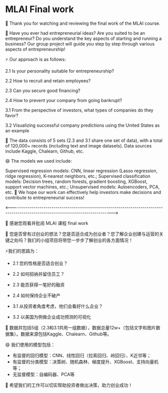 # MLAI Final work

👋 Thank you for watching and reviewing the final work of the MLAI course.

👀 Have you ever had entrepreneurial ideas? Are you suited to be an entrepreneur? Do you understand the key aspects of starting and running a business? Our group project will guide you step by step through various aspects of entrepreneurship!

⚡ Our approach is as follows:

2.1 Is your personality suitable for entrepreneurship?

2.2 How to recruit and retain employees?

2.3 Can you secure good financing?

2.4 How to prevent your company from going bankrupt?

3.1 From the perspective of investors, what types of companies do they favor?

3.2 Visualizing successful company predictions using the United States as an example

🌱 The data consists of 5 sets (2.3 and 3.1 share one set of data), with a total of 120,000+ records (including text and image datasets). Data sources include Kaggle, Chalearn, Github, etc.

😄 The models we used include:

Supervised regression models: CNN, linear regression (Lasso regression, ridge regression), K-nearest neighbors, etc.;
Supervised classification models: Decision trees, random forests, gradient boosting, XGBoost, support vector machines, etc.;
Unsupervised models: Autoencoders, PCA, etc.
💞️ We hope our work can effectively help investors make decisions and contribute to entrepreneurial success!

<-------------------------------------------------------------------------------------------------------------------------------->

👋 感谢您观看并批阅 MLAI 课程 final work

👀 您是否曾有过创业的想法？您是否适合成为创业者？您了解企业创建与运营的关键之处吗？我们的小组项目将带您一步步了解创业的各方面情况！

⚡我们的思路为：

- 2.1 您的性格是否适合创业？
- 2.2 如何招纳并留住员工？
- 2.3 能否获得一笔好的融资
- 2.4 如何保持企业不破产

- 3.1 从投资者角度考虑，他们会看好什么企业？
- 3.2 以美国为例做企业成功预测的可视化

🌱 数据共包括5组（2.3和3.1共用一组数据），数据总量12w+（包括文字和图片数据集）。数据来源包括Kaggle、Chalearn、Github等。

😄 我们使用的模型包括：
 
- 有监督的回归模型：CNN、线性回归（拉索回归、岭回归）、K近邻等；
- 有监督的分类模型：决策树、随机森林、梯度提升、XGBoost、支持向量机等；
- 无监督模型：自编码器、PCA等

💞️ 希望我们的工作可以切实帮助投资者做出决策，助力创业成功！
